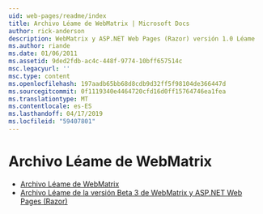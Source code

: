 ```yaml
---
uid: web-pages/readme/index
title: Archivo Léame de WebMatrix | Microsoft Docs
author: rick-anderson
description: WebMatrix y ASP.NET Web Pages (Razor) versión 1.0 Léame
ms.author: riande
ms.date: 01/06/2011
ms.assetid: 9ded2fdb-ac4c-448f-9774-10bff657514c
msc.legacyurl: ''
msc.type: content
ms.openlocfilehash: 197aadb65bb68d8cdb9d32ff5f98104de366447d
ms.sourcegitcommit: 0f1119340e4464720cfd16d0ff15764746ea1fea
ms.translationtype: MT
ms.contentlocale: es-ES
ms.lasthandoff: 04/17/2019
ms.locfileid: "59407801"
---
```

# <a name="webmatrix-readme"></a>Archivo Léame de WebMatrix

- [Archivo Léame de WebMatrix](overview.md)
- [Archivo Léame de la versión Beta 3 de WebMatrix y ASP.NET Web Pages (Razor)](beta3.md)
